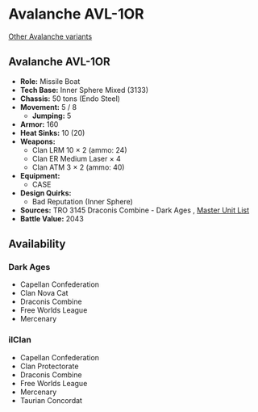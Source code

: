 # Avalanche AVL-1OR 

[Other Avalanche variants](../avalanche.md) 

## Avalanche AVL-1OR 

- **Role:** Missile Boat 
- **Tech Base:** Inner Sphere Mixed (3133) 
- **Chassis:** 50 tons (Endo Steel) 
- **Movement:** 5 / 8 
  - **Jumping:** 5 
- **Armor:** 160 
- **Heat Sinks:** 10 (20) 
- **Weapons:** 
  - Clan LRM 10 × 2 (ammo: 24) 
  - Clan ER Medium Laser × 4 
  - Clan ATM 3 × 2 (ammo: 40) 
- **Equipment:** 
  - CASE 
- **Design Quirks:** 
  - Bad Reputation (Inner Sphere) 
- **Sources:** TRO 3145 Draconis Combine - Dark Ages , [Master Unit List](http://masterunitlist.info/Unit/Details/6401) 
- **Battle Value:** 2043 

## Availability 

### Dark Ages 

- Capellan Confederation 
- Clan Nova Cat 
- Draconis Combine 
- Free Worlds League 
- Mercenary 

### ilClan 

- Capellan Confederation 
- Clan Protectorate 
- Draconis Combine 
- Free Worlds League 
- Mercenary 
- Taurian Concordat 


